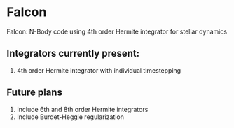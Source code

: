 # Falcon
Falcon: N-Body code using 4th order Hermite integrator for stellar dynamics

## Integrators currently present:
1. 4th order Hermite integrator with individual timestepping

## Future plans
1. Include 6th and 8th order Hermite integrators
2. Include Burdet-Heggie regularization
